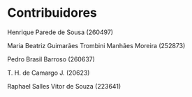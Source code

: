 # Contribuidores

Henrique Parede de Sousa (260497)

Maria Beatriz Guimarães Trombini Manhães Moreira (252873)

Pedro Brasil Barroso (260637)

T. H. de Camargo J. (20623)

Raphael Salles Vitor de Souza (223641)